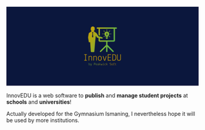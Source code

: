 ![Banner with InnovEDU Logo](./resources/cover.png)

InnovEDU is a web software to **publish** and **manage student projects** at **schools** and **universities**!

Actually developed for the Gymnasium Ismaning, I nevertheless hope it will be used by more institutions.
